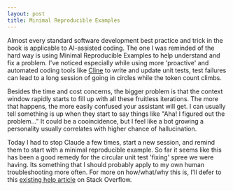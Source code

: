 ```yaml
---
layout: post
title: Minimal Reproducible Examples
---
```


Almost every standard software development best practice and trick in the book is applicable to AI-assisted coding.  The one I was reminded of the hard way is using Minimal Reproducible Examples to help understand and fix a problem.  I've noticed especially while using more 'proactive' and automated coding tools like [Cline](https://github.com/cline/cline) to write and update unit tests, test failures can lead to a long session of going in circles while the token count climbs.   

Besides the time and cost concerns, the bigger problem is that the context window rapidly starts to fill up with all these fruitless iterations.  The more that happens, the more easily confused your assistant will get.  I can usually tell something is up when they start to say things like "Aha!  I figured out the problem..."  It could be a cooincidence, but I feel like a bot growing a personality usually correlates with higher chance of hallucination.

Today I had to stop Claude a few times, start a new session, and remind them to start with a minimal reproducible example.  So far it seems like this has been a good remedy for the circular unit test 'fixing' spree we were having.  Its something that I should probably apply to my own human troubleshooting more often.  For more on how/what/why this is, I'll defer to this [existing help article](https://stackoverflow.com/help/minimal-reproducible-example) on Stack Overflow.
